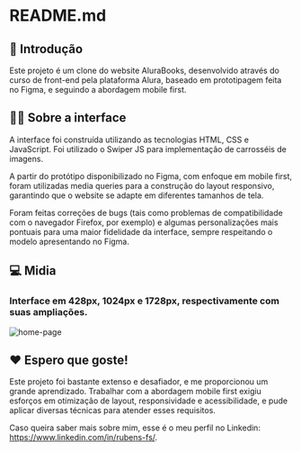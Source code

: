 # README.md

## 📌 Introdução

Este projeto é um clone do website AluraBooks, desenvolvido através do curso de front-end pela plataforma Alura, baseado em prototipagem feita no Figma, e seguindo a abordagem mobile first.

## 👨‍💻 Sobre a interface

A interface foi construída utilizando as tecnologias HTML, CSS e JavaScript. Foi utilizado o Swiper JS para implementação de carrosséis de imagens.

A partir do protótipo disponibilizado no Figma, com enfoque em mobile first, foram utilizadas media queries para a construção do layout responsivo, garantindo que o website se adapte em diferentes tamanhos de tela.

Foram feitas correções de bugs (tais como problemas de compatibilidade com o navegador Firefox, por exemplo) e algumas personalizações mais pontuais para uma maior fidelidade da interface, sempre respeitando o modelo apresentando no Figma.

## 💻 Midia

### Interface em 428px, 1024px e 1728px, respectivamente com suas ampliações.

![home-page](./img/Demo.gif)

## ❤️ Espero que goste!

Este projeto foi bastante extenso e desafiador, e me proporcionou um grande aprendizado. Trabalhar com a abordagem mobile first exigiu esforços em otimização de layout, responsividade e acessibilidade, e pude aplicar diversas técnicas para atender esses requisitos.

Caso queira saber mais sobre mim, esse é o meu perfil no Linkedin: https://www.linkedin.com/in/rubens-fs/.